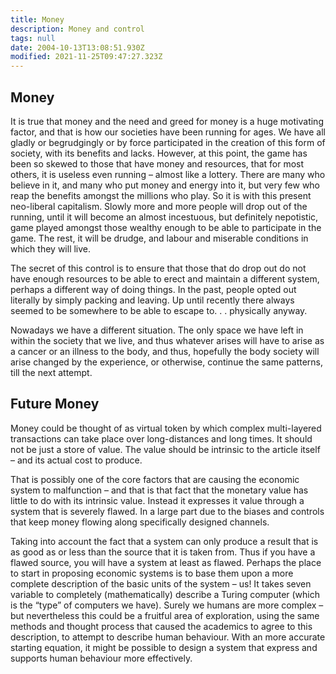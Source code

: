 ```yaml
---
title: Money
description: Money and control
tags: null
date: 2004-10-13T13:08:51.930Z
modified: 2021-11-25T09:47:27.323Z
---
```


## Money

It is true that money and the need and greed for money is a huge motivating factor, and that is how our societies have been running for ages. We have all gladly or begrudgingly or by force participated in the creation of this form of society, with its benefits and lacks. However, at this point, the game has been so skewed to those that have money and resources, that for most others, it is useless even running – almost like a lottery. There are many who believe in it, and many who put money and energy into it, but very few who reap the benefits amongst the millions who play. So it is with this present neo-liberal capitalism. Slowly more and more people will drop out of the running, until it will become an almost incestuous, but definitely nepotistic, game played amongst those wealthy enough to be able to participate in the game. The rest, it will be drudge, and labour and miserable conditions in which they will live.

The secret of this control is to ensure that those that do drop out do not have enough resources to be able to erect and maintain a different system, perhaps a different way of doing things. In the past, people opted out literally by simply packing and leaving. Up until recently there always seemed to be somewhere to be able to escape to. . . physically anyway.

Nowadays we have a different situation. The only space we have left in within the society that we live, and thus whatever arises will have to arise as a cancer or an illness to the body, and thus, hopefully the body society will arise changed by the experience, or otherwise, continue the same patterns, till the next attempt.

## Future Money

Money could be thought of as virtual token by which complex multi-layered transactions can take place over long-distances and long times. It should not be just a store of value. The value should be intrinsic to the article itself – and its actual cost to produce.

That is possibly one of the core factors that are causing the economic system to malfunction – and that is that fact that the monetary value has little to do with its intrinsic value. Instead it expresses it value through a system that is severely flawed. In a large part due to the biases and controls that keep money flowing along specifically designed channels.

Taking into account the fact that a system can only produce a result that is as good as or less than the source that it is taken from. Thus if you have a flawed source, you will have a system at least as flawed. Perhaps the place to start in proposing economic systems is to base them upon a more complete description of the basic units of the system – us! It takes seven variable to completely (mathematically) describe a Turing computer (which is the “type” of computers we have). Surely we humans are more complex – but nevertheless this could be a fruitful area of exploration, using the same methods and thought process that caused the academics to agree to this description, to attempt to describe human behaviour. With an more accurate starting equation, it might be possible to design a system that express and supports human behaviour more effectively.
